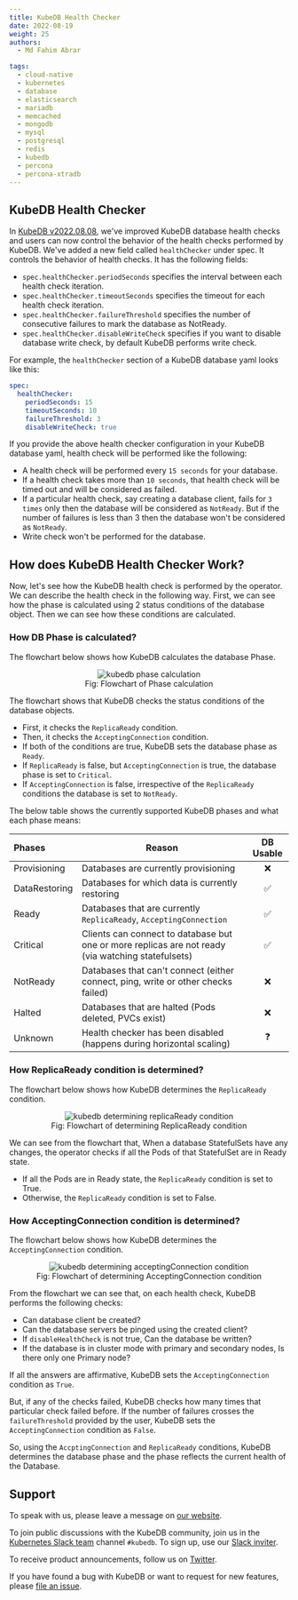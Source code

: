 ```yaml
---
title: KubeDB Health Checker
date: 2022-08-19
weight: 25
authors:
  - Md Fahim Abrar

tags:
  - cloud-native
  - kubernetes
  - database
  - elasticsearch
  - mariadb
  - memcached
  - mongodb
  - mysql
  - postgresql
  - redis
  - kubedb
  - percona
  - percona-xtradb
---
```


## KubeDB Health Checker

In [KubeDB v2022.08.08](https://kubedb.com/docs/v2022.08.08/setup/), we've improved KubeDB database health checks and users can now control the behavior of the health checks performed by KubeDB. We've added a new field called `healthChecker` under spec. It controls the behavior of health checks. It has the following fields:

- `spec.healthChecker.periodSeconds` specifies the interval between each health check iteration.
- `spec.healthChecker.timeoutSeconds` specifies the timeout for each health check iteration.
- `spec.healthChecker.failureThreshold` specifies the number of consecutive failures to mark the database as NotReady.
- `spec.healthChecker.disableWriteCheck` specifies if you want to disable database write check, by default KubeDB performs write check.

For example, the `healthChecker` section of a KubeDB database yaml looks like this:
```yaml
spec:
  healthChecker:
    periodSeconds: 15
    timeoutSeconds: 10
    failureThreshold: 3
    disableWriteCheck: true
```

If you provide the above health checker configuration in your KubeDB database yaml, health check will be performed like the following:
- A health check will be performed every `15 seconds` for your database.
- If a health check takes more than `10 seconds`, that health check will be timed out and will be considered as failed.
- If a particular health check, say creating a database client, fails for `3 times` only then the database will be considered as `NotReady`. But if the number of failures is less than 3 then the database won't be considered as `NotReady`.
- Write check won't be performed for the database.

## How does KubeDB Health Checker Work?

Now, let's see how the KubeDB health check is performed by the operator. We can describe the health check in the following way. First, we can see how the phase is calculated using 2 status conditions of the database object. Then we can see how these conditions are calculated.

### How DB Phase is calculated?
The flowchart below shows how KubeDB calculates the database Phase.

<figure align="center">
 <img alt="kubedb phase calculation" src="kubedb-phase-calculation.png">
 <figcaption align="center">Fig: Flowchart of Phase calculation</figcaption>
</figure>

The flowchart shows that KubeDB checks the status conditions of the database objects.
- First, it checks the `ReplicaReady` condition.
- Then, it checks the `AcceptingConnection` condition.
- If both of the conditions are true, KubeDB sets the database phase as `Ready`.
- If `ReplicaReady` is false, but `AcceptingConnection` is true, the database phase is set to `Critical`.
- If `AcceptingConnection` is false, irrespective of the `ReplicaReady` conditions the database is set to `NotReady`.

The below table shows the currently supported KubeDB phases and what each phase means:

| Phases        | Reason                                                                                             |     DB Usable      |
|:--------------|----------------------------------------------------------------------------------------------------|:------------------:|
| Provisioning  | Databases are currently provisioning                                                               |        :x:         |
| DataRestoring | Databases for which data is currently restoring                                                    | :white_check_mark: |
| Ready         | Databases that are currently `ReplicaReady`, `AcceptingConnection`                                 | :white_check_mark: |
| Critical      | Clients can connect to database but one or more replicas are not ready (via watching statefulsets) | :white_check_mark: |
| NotReady      | Databases that can't connect (either connect, ping, write or other checks failed)                  |        :x:         |
| Halted        | Databases that are halted (Pods deleted, PVCs exist)                                               |        :x:         |
| Unknown       | Health checker has been disabled (happens during horizontal scaling)                               |     :question:     |


### How ReplicaReady condition is determined?
The flowchart below shows how KubeDB determines the `ReplicaReady` condition.

<figure align="center">
 <img alt="kubedb determining replicaReady condition" src="kubedb-determining-replica-ready-condition.png">
 <figcaption align="center">Fig: Flowchart of determining ReplicaReady condition</figcaption>
</figure>

We can see from the flowchart that, When a database StatefulSets have any changes, the operator checks if all the Pods of that StatefulSet are in Ready state.

- If all the Pods are in Ready state, the `ReplicaReady` condition is set to True.
- Otherwise, the `ReplicaReady` condition is set to False.

### How AcceptingConnection condition is determined?
The flowchart below shows how KubeDB determines the `AcceptingConnection` condition.

<figure align="center">
 <img alt="kubedb determining acceptingConnection condition" src="kubedb-determining-accepting-connections-condition.png">
 <figcaption align="center">Fig: Flowchart of determining AcceptingConnection condition</figcaption>
</figure>

From the flowchart we can see that, on each health check, KubeDB performs the following checks:
- Can database client be created?
- Can the database servers be pinged using the created client?
- If `disableHealthCheck` is not true, Can the database be written?
- If the database is in cluster mode with primary and secondary nodes, Is there only one Primary node?

If all the answers are affirmative, KubeDB sets the `AcceptingConnection` condition as `True`.

But, if any of the checks failed, KubeDB checks how many times that particular check failed before. If the number of failures crosses the `failureThreshold` provided by the user, KubeDB sets the `AcceptingConnection` condition as `False`.

So, using the `AccptingConnection` and `ReplicaReady` conditions, KubeDB determines the database phase and the phase reflects the current health of the Database.

## Support

To speak with us, please leave a message on [our website](https://appscode.com/contact/).

To join public discussions with the KubeDB community, join us in the [Kubernetes Slack team](https://kubernetes.slack.com/messages/C8149MREV/) channel `#kubedb`. To sign up, use our [Slack inviter](http://slack.kubernetes.io/).

To receive product announcements, follow us on [Twitter](https://twitter.com/KubeDB).

If you have found a bug with KubeDB or want to request for new features, please [file an issue](https://github.com/kubedb/project/issues/new).
